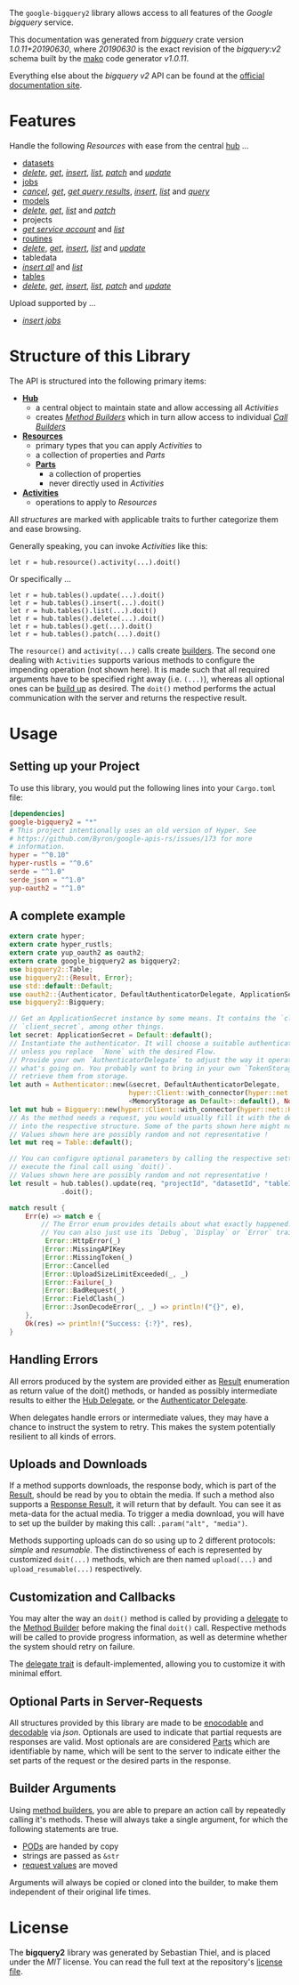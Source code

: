 <!---
DO NOT EDIT !
This file was generated automatically from 'src/mako/api/README.md.mako'
DO NOT EDIT !
-->
The `google-bigquery2` library allows access to all features of the *Google bigquery* service.

This documentation was generated from *bigquery* crate version *1.0.11+20190630*, where *20190630* is the exact revision of the *bigquery:v2* schema built by the [mako](http://www.makotemplates.org/) code generator *v1.0.11*.

Everything else about the *bigquery* *v2* API can be found at the
[official documentation site](https://cloud.google.com/bigquery/).
# Features

Handle the following *Resources* with ease from the central [hub](https://docs.rs/google-bigquery2/1.0.11+20190630/google_bigquery2/struct.Bigquery.html) ... 

* [datasets](https://docs.rs/google-bigquery2/1.0.11+20190630/google_bigquery2/struct.Dataset.html)
 * [*delete*](https://docs.rs/google-bigquery2/1.0.11+20190630/google_bigquery2/struct.DatasetDeleteCall.html), [*get*](https://docs.rs/google-bigquery2/1.0.11+20190630/google_bigquery2/struct.DatasetGetCall.html), [*insert*](https://docs.rs/google-bigquery2/1.0.11+20190630/google_bigquery2/struct.DatasetInsertCall.html), [*list*](https://docs.rs/google-bigquery2/1.0.11+20190630/google_bigquery2/struct.DatasetListCall.html), [*patch*](https://docs.rs/google-bigquery2/1.0.11+20190630/google_bigquery2/struct.DatasetPatchCall.html) and [*update*](https://docs.rs/google-bigquery2/1.0.11+20190630/google_bigquery2/struct.DatasetUpdateCall.html)
* [jobs](https://docs.rs/google-bigquery2/1.0.11+20190630/google_bigquery2/struct.Job.html)
 * [*cancel*](https://docs.rs/google-bigquery2/1.0.11+20190630/google_bigquery2/struct.JobCancelCall.html), [*get*](https://docs.rs/google-bigquery2/1.0.11+20190630/google_bigquery2/struct.JobGetCall.html), [*get query results*](https://docs.rs/google-bigquery2/1.0.11+20190630/google_bigquery2/struct.JobGetQueryResultCall.html), [*insert*](https://docs.rs/google-bigquery2/1.0.11+20190630/google_bigquery2/struct.JobInsertCall.html), [*list*](https://docs.rs/google-bigquery2/1.0.11+20190630/google_bigquery2/struct.JobListCall.html) and [*query*](https://docs.rs/google-bigquery2/1.0.11+20190630/google_bigquery2/struct.JobQueryCall.html)
* [models](https://docs.rs/google-bigquery2/1.0.11+20190630/google_bigquery2/struct.Model.html)
 * [*delete*](https://docs.rs/google-bigquery2/1.0.11+20190630/google_bigquery2/struct.ModelDeleteCall.html), [*get*](https://docs.rs/google-bigquery2/1.0.11+20190630/google_bigquery2/struct.ModelGetCall.html), [*list*](https://docs.rs/google-bigquery2/1.0.11+20190630/google_bigquery2/struct.ModelListCall.html) and [*patch*](https://docs.rs/google-bigquery2/1.0.11+20190630/google_bigquery2/struct.ModelPatchCall.html)
* projects
 * [*get service account*](https://docs.rs/google-bigquery2/1.0.11+20190630/google_bigquery2/struct.ProjectGetServiceAccountCall.html) and [*list*](https://docs.rs/google-bigquery2/1.0.11+20190630/google_bigquery2/struct.ProjectListCall.html)
* [routines](https://docs.rs/google-bigquery2/1.0.11+20190630/google_bigquery2/struct.Routine.html)
 * [*delete*](https://docs.rs/google-bigquery2/1.0.11+20190630/google_bigquery2/struct.RoutineDeleteCall.html), [*get*](https://docs.rs/google-bigquery2/1.0.11+20190630/google_bigquery2/struct.RoutineGetCall.html), [*insert*](https://docs.rs/google-bigquery2/1.0.11+20190630/google_bigquery2/struct.RoutineInsertCall.html), [*list*](https://docs.rs/google-bigquery2/1.0.11+20190630/google_bigquery2/struct.RoutineListCall.html) and [*update*](https://docs.rs/google-bigquery2/1.0.11+20190630/google_bigquery2/struct.RoutineUpdateCall.html)
* tabledata
 * [*insert all*](https://docs.rs/google-bigquery2/1.0.11+20190630/google_bigquery2/struct.TabledataInsertAllCall.html) and [*list*](https://docs.rs/google-bigquery2/1.0.11+20190630/google_bigquery2/struct.TabledataListCall.html)
* [tables](https://docs.rs/google-bigquery2/1.0.11+20190630/google_bigquery2/struct.Table.html)
 * [*delete*](https://docs.rs/google-bigquery2/1.0.11+20190630/google_bigquery2/struct.TableDeleteCall.html), [*get*](https://docs.rs/google-bigquery2/1.0.11+20190630/google_bigquery2/struct.TableGetCall.html), [*insert*](https://docs.rs/google-bigquery2/1.0.11+20190630/google_bigquery2/struct.TableInsertCall.html), [*list*](https://docs.rs/google-bigquery2/1.0.11+20190630/google_bigquery2/struct.TableListCall.html), [*patch*](https://docs.rs/google-bigquery2/1.0.11+20190630/google_bigquery2/struct.TablePatchCall.html) and [*update*](https://docs.rs/google-bigquery2/1.0.11+20190630/google_bigquery2/struct.TableUpdateCall.html)


Upload supported by ...

* [*insert jobs*](https://docs.rs/google-bigquery2/1.0.11+20190630/google_bigquery2/struct.JobInsertCall.html)



# Structure of this Library

The API is structured into the following primary items:

* **[Hub](https://docs.rs/google-bigquery2/1.0.11+20190630/google_bigquery2/struct.Bigquery.html)**
    * a central object to maintain state and allow accessing all *Activities*
    * creates [*Method Builders*](https://docs.rs/google-bigquery2/1.0.11+20190630/google_bigquery2/trait.MethodsBuilder.html) which in turn
      allow access to individual [*Call Builders*](https://docs.rs/google-bigquery2/1.0.11+20190630/google_bigquery2/trait.CallBuilder.html)
* **[Resources](https://docs.rs/google-bigquery2/1.0.11+20190630/google_bigquery2/trait.Resource.html)**
    * primary types that you can apply *Activities* to
    * a collection of properties and *Parts*
    * **[Parts](https://docs.rs/google-bigquery2/1.0.11+20190630/google_bigquery2/trait.Part.html)**
        * a collection of properties
        * never directly used in *Activities*
* **[Activities](https://docs.rs/google-bigquery2/1.0.11+20190630/google_bigquery2/trait.CallBuilder.html)**
    * operations to apply to *Resources*

All *structures* are marked with applicable traits to further categorize them and ease browsing.

Generally speaking, you can invoke *Activities* like this:

```Rust,ignore
let r = hub.resource().activity(...).doit()
```

Or specifically ...

```ignore
let r = hub.tables().update(...).doit()
let r = hub.tables().insert(...).doit()
let r = hub.tables().list(...).doit()
let r = hub.tables().delete(...).doit()
let r = hub.tables().get(...).doit()
let r = hub.tables().patch(...).doit()
```

The `resource()` and `activity(...)` calls create [builders][builder-pattern]. The second one dealing with `Activities` 
supports various methods to configure the impending operation (not shown here). It is made such that all required arguments have to be 
specified right away (i.e. `(...)`), whereas all optional ones can be [build up][builder-pattern] as desired.
The `doit()` method performs the actual communication with the server and returns the respective result.

# Usage

## Setting up your Project

To use this library, you would put the following lines into your `Cargo.toml` file:

```toml
[dependencies]
google-bigquery2 = "*"
# This project intentionally uses an old version of Hyper. See
# https://github.com/Byron/google-apis-rs/issues/173 for more
# information.
hyper = "^0.10"
hyper-rustls = "^0.6"
serde = "^1.0"
serde_json = "^1.0"
yup-oauth2 = "^1.0"
```

## A complete example

```Rust
extern crate hyper;
extern crate hyper_rustls;
extern crate yup_oauth2 as oauth2;
extern crate google_bigquery2 as bigquery2;
use bigquery2::Table;
use bigquery2::{Result, Error};
use std::default::Default;
use oauth2::{Authenticator, DefaultAuthenticatorDelegate, ApplicationSecret, MemoryStorage};
use bigquery2::Bigquery;

// Get an ApplicationSecret instance by some means. It contains the `client_id` and 
// `client_secret`, among other things.
let secret: ApplicationSecret = Default::default();
// Instantiate the authenticator. It will choose a suitable authentication flow for you, 
// unless you replace  `None` with the desired Flow.
// Provide your own `AuthenticatorDelegate` to adjust the way it operates and get feedback about 
// what's going on. You probably want to bring in your own `TokenStorage` to persist tokens and
// retrieve them from storage.
let auth = Authenticator::new(&secret, DefaultAuthenticatorDelegate,
                              hyper::Client::with_connector(hyper::net::HttpsConnector::new(hyper_rustls::TlsClient::new())),
                              <MemoryStorage as Default>::default(), None);
let mut hub = Bigquery::new(hyper::Client::with_connector(hyper::net::HttpsConnector::new(hyper_rustls::TlsClient::new())), auth);
// As the method needs a request, you would usually fill it with the desired information
// into the respective structure. Some of the parts shown here might not be applicable !
// Values shown here are possibly random and not representative !
let mut req = Table::default();

// You can configure optional parameters by calling the respective setters at will, and
// execute the final call using `doit()`.
// Values shown here are possibly random and not representative !
let result = hub.tables().update(req, "projectId", "datasetId", "tableId")
             .doit();

match result {
    Err(e) => match e {
        // The Error enum provides details about what exactly happened.
        // You can also just use its `Debug`, `Display` or `Error` traits
         Error::HttpError(_)
        |Error::MissingAPIKey
        |Error::MissingToken(_)
        |Error::Cancelled
        |Error::UploadSizeLimitExceeded(_, _)
        |Error::Failure(_)
        |Error::BadRequest(_)
        |Error::FieldClash(_)
        |Error::JsonDecodeError(_, _) => println!("{}", e),
    },
    Ok(res) => println!("Success: {:?}", res),
}

```
## Handling Errors

All errors produced by the system are provided either as [Result](https://docs.rs/google-bigquery2/1.0.11+20190630/google_bigquery2/enum.Result.html) enumeration as return value of 
the doit() methods, or handed as possibly intermediate results to either the 
[Hub Delegate](https://docs.rs/google-bigquery2/1.0.11+20190630/google_bigquery2/trait.Delegate.html), or the [Authenticator Delegate](https://docs.rs/yup-oauth2/*/yup_oauth2/trait.AuthenticatorDelegate.html).

When delegates handle errors or intermediate values, they may have a chance to instruct the system to retry. This 
makes the system potentially resilient to all kinds of errors.

## Uploads and Downloads
If a method supports downloads, the response body, which is part of the [Result](https://docs.rs/google-bigquery2/1.0.11+20190630/google_bigquery2/enum.Result.html), should be
read by you to obtain the media.
If such a method also supports a [Response Result](https://docs.rs/google-bigquery2/1.0.11+20190630/google_bigquery2/trait.ResponseResult.html), it will return that by default.
You can see it as meta-data for the actual media. To trigger a media download, you will have to set up the builder by making
this call: `.param("alt", "media")`.

Methods supporting uploads can do so using up to 2 different protocols: 
*simple* and *resumable*. The distinctiveness of each is represented by customized 
`doit(...)` methods, which are then named `upload(...)` and `upload_resumable(...)` respectively.

## Customization and Callbacks

You may alter the way an `doit()` method is called by providing a [delegate](https://docs.rs/google-bigquery2/1.0.11+20190630/google_bigquery2/trait.Delegate.html) to the 
[Method Builder](https://docs.rs/google-bigquery2/1.0.11+20190630/google_bigquery2/trait.CallBuilder.html) before making the final `doit()` call. 
Respective methods will be called to provide progress information, as well as determine whether the system should 
retry on failure.

The [delegate trait](https://docs.rs/google-bigquery2/1.0.11+20190630/google_bigquery2/trait.Delegate.html) is default-implemented, allowing you to customize it with minimal effort.

## Optional Parts in Server-Requests

All structures provided by this library are made to be [enocodable](https://docs.rs/google-bigquery2/1.0.11+20190630/google_bigquery2/trait.RequestValue.html) and 
[decodable](https://docs.rs/google-bigquery2/1.0.11+20190630/google_bigquery2/trait.ResponseResult.html) via *json*. Optionals are used to indicate that partial requests are responses 
are valid.
Most optionals are are considered [Parts](https://docs.rs/google-bigquery2/1.0.11+20190630/google_bigquery2/trait.Part.html) which are identifiable by name, which will be sent to 
the server to indicate either the set parts of the request or the desired parts in the response.

## Builder Arguments

Using [method builders](https://docs.rs/google-bigquery2/1.0.11+20190630/google_bigquery2/trait.CallBuilder.html), you are able to prepare an action call by repeatedly calling it's methods.
These will always take a single argument, for which the following statements are true.

* [PODs][wiki-pod] are handed by copy
* strings are passed as `&str`
* [request values](https://docs.rs/google-bigquery2/1.0.11+20190630/google_bigquery2/trait.RequestValue.html) are moved

Arguments will always be copied or cloned into the builder, to make them independent of their original life times.

[wiki-pod]: http://en.wikipedia.org/wiki/Plain_old_data_structure
[builder-pattern]: http://en.wikipedia.org/wiki/Builder_pattern
[google-go-api]: https://github.com/google/google-api-go-client

# License
The **bigquery2** library was generated by Sebastian Thiel, and is placed 
under the *MIT* license.
You can read the full text at the repository's [license file][repo-license].

[repo-license]: https://github.com/Byron/google-apis-rsblob/master/LICENSE.md
